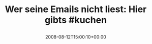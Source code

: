 ---
retweeted: false
source: <a href="http://twitter.com" rel="nofollow">Twitter Web Client</a>
entities:
  hashtags:
  - text: kuchen
    indices:
    - '41'
    - '48'
  symbols: []
  user_mentions: []
  urls: []
display_text_range:
- '0'
- '48'
favorite_count: '0'
id_str: '885273568'
truncated: false
retweet_count: '0'
id: '885273568'
created_at: Tue Aug 12 15:00:10 +0000 2008
favorited: false
full_text: 'Wer seine Emails nicht liest: Hier gibts #kuchen'
lang: de
tags:
- kuchen
- pesos/twitter
date: '2008-08-12T15:00:10+00:00'
src: https://twitter.com/bascht/status/885273568
original_url: https://twitter.com/bascht/status/885273568
type: twitter_tweet
text: 'Wer seine Emails nicht liest: Hier gibts #kuchen'
title: 'Wer seine Emails nicht liest: Hier gibts #kuchen

  '

---